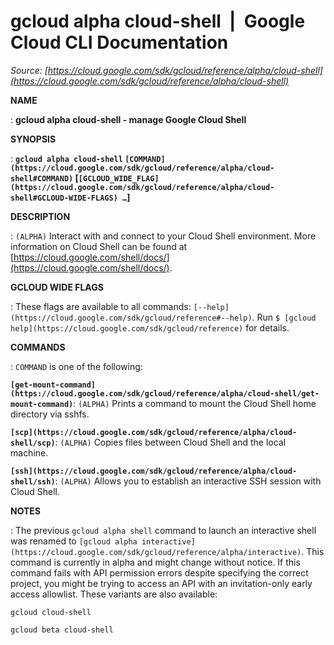 # gcloud alpha cloud-shell  |  Google Cloud CLI Documentation

*Source: [https://cloud.google.com/sdk/gcloud/reference/alpha/cloud-shell](https://cloud.google.com/sdk/gcloud/reference/alpha/cloud-shell)*

**NAME**

: **gcloud alpha cloud-shell - manage Google Cloud Shell**

**SYNOPSIS**

: **`gcloud alpha cloud-shell` `[COMMAND](https://cloud.google.com/sdk/gcloud/reference/alpha/cloud-shell#COMMAND)` [`[GCLOUD_WIDE_FLAG](https://cloud.google.com/sdk/gcloud/reference/alpha/cloud-shell#GCLOUD-WIDE-FLAGS) …`]**

**DESCRIPTION**

: `(ALPHA)` Interact with and connect to your Cloud Shell environment.
More information on Cloud Shell can be found at [https://cloud.google.com/shell/docs/](https://cloud.google.com/shell/docs/).

**GCLOUD WIDE FLAGS**

: These flags are available to all commands: `[--help](https://cloud.google.com/sdk/gcloud/reference#--help)`.
Run `$ [gcloud help](https://cloud.google.com/sdk/gcloud/reference)` for details.

**COMMANDS**

: ``COMMAND`` is one of the following:

**`[get-mount-command](https://cloud.google.com/sdk/gcloud/reference/alpha/cloud-shell/get-mount-command)`**:
`(ALPHA)` Prints a command to mount the Cloud Shell home directory
via sshfs.

**`[scp](https://cloud.google.com/sdk/gcloud/reference/alpha/cloud-shell/scp)`**:
`(ALPHA)` Copies files between Cloud Shell and the local machine.

**`[ssh](https://cloud.google.com/sdk/gcloud/reference/alpha/cloud-shell/ssh)`**:
`(ALPHA)` Allows you to establish an interactive SSH session with
Cloud Shell.

**NOTES**

: The previous `gcloud alpha shell` command to launch an interactive
shell was renamed to `[gcloud alpha
interactive](https://cloud.google.com/sdk/gcloud/reference/alpha/interactive)`.
This command is currently in alpha and might change without notice. If this
command fails with API permission errors despite specifying the correct project,
you might be trying to access an API with an invitation-only early access
allowlist. These variants are also available:

```
gcloud cloud-shell
```

```
gcloud beta cloud-shell
```